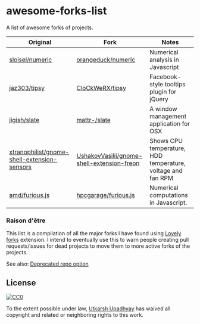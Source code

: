 # awesome-forks-list

A list of awesome forks of projects.

| Original | Fork | Notes |
| --- | --- | --- |
| [sloisel/numeric](https://github.com/sloisel/numeric) | [orangeduck/numeric](https://github.com/orangeduck/numeric) | Numerical analysis in Javascript |
| [jaz303/tipsy](https://github.com/jaz303/tipsy) | [CloCkWeRX/tipsy](https://github.com/CloCkWeRX/tipsy) | Facebook-style tooltips plugin for jQuery |
| [jigish/slate](https://github.com/jigish/slate) | [mattr-/slate](https://github.com/mattr-/slate) | A window management application for OSX |
| [xtranophilist/gnome-shell-extension-sensors](https://github.com/xtranophilist/gnome-shell-extension-sensors) | [UshakovVasilii/gnome-shell-extension-freon](https://github.com/UshakovVasilii/gnome-shell-extension-freon) | Shows CPU temperature, HDD temperature, voltage and fan RPM |
| [amd/furious.js](https://github.com/amd/furious.js) | [hpcgarage/furious.js](https://github.com/hpcgarage/furious.js) | Numerical computations in Javascript. |

### Raison d'être

This list is a compilation of all the major forks I have found using [Lovely forks](https://github.com/musically-ut/lovely-forks) extension. I intend to eventually use this to warn people creating pull requests/issues for dead projects to move them to more active forks of the projects.

See also: [Deprecated repo option](https://github.com/isaacs/github/issues/144)


## License

[![CC0](http://mirrors.creativecommons.org/presskit/buttons/88x31/svg/cc-zero.svg)](https://creativecommons.org/publicdomain/zero/1.0/)

To the extent possible under law, [Utkarsh Upadhyay](http://musicallyut.in) has waived all copyright and related or neighboring rights to this work.

